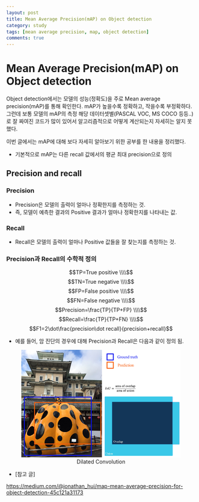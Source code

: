 ```yaml
---
layout: post
title: Mean Average Precision(mAP) on Object detection
category: study
tags: [mean average precision, map, object detection]
comments: true
---
```


# Mean Average Precision(mAP) on Object detection

Object detection에서는 모델의 성능(정확도)을 주로 Mean average precision(mAP)를 통해 확인한다. mAP가 높을수록 정확하고, 작을수록 부정확하다.
그런데 보통 모델의 mAP의 측정 해당 데이터셋별(PASCAL VOC, MS COCO 등등..)로 잘 짜여진 코드가 많이 있어서 알고리즘적으로 어떻게 계산되는지 자세히는 알지 못했다.

이번 글에서는 mAP에 대해 보다 자세히 알아보기 위한 공부를 한 내용을 정리했다.

- 기본적으로 mAP는 다른 recall 값에서의 평균 최대 precision으로 정의

## Precision and recall
### Precision
- Precision은 모델의 출력이 얼마나 정확한지를 측정하는 것.
- 즉, 모델이 예측한 결과의 Positive 결과가 얼마나 정확한지를 나타내는 값.
### Recall
- Recall은 모델의 출력이 얼마나 Positive 값들을 잘 찾는지를 측정하는 것.

### Precision과 Recall의 수학적 정의

$$TP=True positive \\\\$$
$$TN=True negative \\\\$$
$$FP=False positive \\\\$$
$$FN=False negative \\\\$$
$$Precision=\frac{TP}{TP+FP} \\\\$$
$$Recall=\frac{TP}{TP+FN} \\\\$$
$$F1=2\dot\frac{precision\dot recall}{precision+recall}$$

- 예를 들어, 암 진단의 경우에 대해 Precision과 Recall은 다음과 같이 정의 됨.



<center>
<figure>
<img src="/assets/post_img/study/2019-01-14-map/fig1.png" alt="views">
<figcaption>Dilated Convolution </figcaption>
</figure>
</center>


- [참고 글]

https://medium.com/@jonathan_hui/map-mean-average-precision-for-object-detection-45c121a31173
